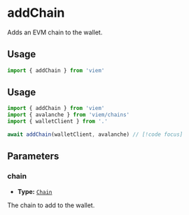# addChain

Adds an EVM chain to the wallet.

## Usage

```ts
import { addChain } from 'viem'
```

## Usage

```ts
import { addChain } from 'viem'
import { avalanche } from 'viem/chains'
import { walletClient } from '.'
 
await addChain(walletClient, avalanche) // [!code focus]
```

## Parameters

### chain

- **Type:** [`Chain`](/docs/glossary/types#TODO)

The chain to add to the wallet.

